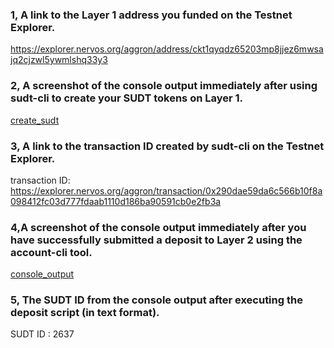 ### 1, A link to the Layer 1 address you funded on the Testnet Explorer.
https://explorer.nervos.org/aggron/address/ckt1qyqdz65203mp8jjez6mwsajq2cjzwl5ywmlshq33y3

### 2, A screenshot of the console output immediately after using sudt-cli to create your SUDT tokens on Layer 1.
[create_sudt](create_sudt.png)

### 3, A link to the transaction ID created by sudt-cli on the Testnet Explorer.
transaction ID:  https://explorer.nervos.org/aggron/transaction/0x290dae59da6c566b10f8a098412fc03d777fdaab1110d186ba90591cb0e2fb3a

### 4,A screenshot of the console output immediately after you have successfully submitted a deposit to Layer 2 using the account-cli tool.
[console_output](successfully_submitted_deposit.png)

### 5, The SUDT ID from the console output after executing the deposit script (in text format).
SUDT ID : 2637